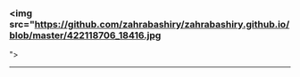 


### <img src="https://github.com/zahrabashiry/zahrabashiry.github.io/blob/master/422118706_18416.jpg
">

---
